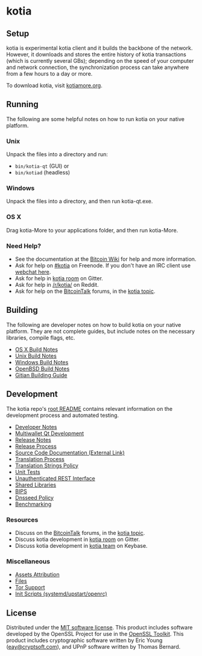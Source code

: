 kotia
=============

Setup
---------------------
kotia is experimental kotia client and it builds the backbone of the network. However, it downloads and stores the entire history of kotia transactions (which is currently several GBs); depending on the speed of your computer and network connection, the synchronization process can take anywhere from a few hours to a day or more.

To download kotia, visit [kotiamore.org](https://kotiamore.org).

Running
---------------------
The following are some helpful notes on how to run kotia on your native platform.

### Unix

Unpack the files into a directory and run:

- `bin/kotia-qt` (GUI) or
- `bin/kotiad` (headless)

### Windows

Unpack the files into a directory, and then run kotia-qt.exe.

### OS X

Drag kotia-More to your applications folder, and then run kotia-More.

### Need Help?

* See the documentation at the [Bitcoin Wiki](https://en.bitcoin.it/wiki/Main_Page)
for help and more information.
* Ask for help on [#kotia](http://webchat.freenode.net?channels=kotia) on Freenode. If you don't have an IRC client use [webchat here](http://webchat.freenode.net?channels=kotia).
* Ask for help in [kotia room](https://gitter.im/kotia_Hub) on Gitter.
* Ask for help in [/r/kotia/](https://nm.reddit.com/r/kotia/) on Reddit.
* Ask for help on the [BitcoinTalk](https://bitcointalk.org/) forums, in the [kotia topic](https://bitcointalk.org/index.php?topic=3017838.new#new).

Building
---------------------
The following are developer notes on how to build kotia on your native platform. They are not complete guides, but include notes on the necessary libraries, compile flags, etc.

- [OS X Build Notes](build-osx.md)
- [Unix Build Notes](build-unix.md)
- [Windows Build Notes](build-windows.md)
- [OpenBSD Build Notes](build-openbsd.md)
- [Gitian Building Guide](gitian-building.md)

Development
---------------------
The kotia repo's [root README](/README.md) contains relevant information on the development process and automated testing.

- [Developer Notes](developer-notes.md)
- [Multiwallet Qt Development](multiwallet-qt.md)
- [Release Notes](release-notes.md)
- [Release Process](release-process.md)
- [Source Code Documentation (External Link)](https://dev.visucore.com/bitcoin/doxygen/)
- [Translation Process](translation_process.md)
- [Translation Strings Policy](translation_strings_policy.md)
- [Unit Tests](unit-tests.md)
- [Unauthenticated REST Interface](REST-interface.md)
- [Shared Libraries](shared-libraries.md)
- [BIPS](bips.md)
- [Dnsseed Policy](dnsseed-policy.md)
- [Benchmarking](benchmarking.md)

### Resources
* Discuss on the [BitcoinTalk](https://bitcointalk.org/) forums, in the [kotia topic](https://bitcointalk.org/index.php?topic=3017838.new#new).
* Discuss kotia development in [kotia room](https://gitter.im/kotia_Hub) on Gitter.
* Discuss kotia development in [kotia team](https://keybase.io/team/kotia) on Keybase.

### Miscellaneous
- [Assets Attribution](assets-attribution.md)
- [Files](files.md)
- [Tor Support](tor.md)
- [Init Scripts (systemd/upstart/openrc)](init.md)

License
---------------------
Distributed under the [MIT software license](http://www.opensource.org/licenses/mit-license.php).
This product includes software developed by the OpenSSL Project for use in the [OpenSSL Toolkit](https://www.openssl.org/). This product includes
cryptographic software written by Eric Young ([eay@cryptsoft.com](mailto:eay@cryptsoft.com)), and UPnP software written by Thomas Bernard.
